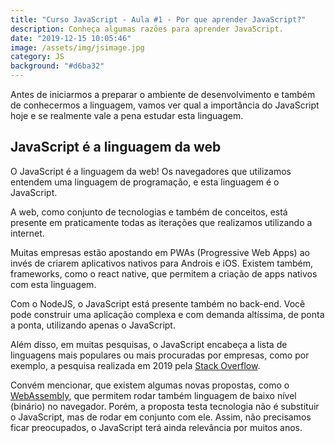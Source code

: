 ```yaml
---
title: "Curso JavaScript - Aula #1 - Por que aprender JavaScript?"
description: Conheça algumas razões para aprender JavaScript.
date: "2019-12-15 10:05:46"
image: /assets/img/jsimage.jpg
category: JS
background: "#d6ba32"
---
```


Antes de iniciarmos a preparar o ambiente de desenvolvimento e também de conhecermos a linguagem, vamos ver qual a importância do JavaScript hoje e se realmente vale a pena estudar esta linguagem.

## JavaScript é a linguagem da web

O JavaScript é a linguagem da web! Os navegadores que utilizamos entendem uma linguagem de programação, e esta linguagem é o JavaScript.

A web, como conjunto de tecnologias e também de conceitos, está presente em praticamente todas as iterações que realizamos utilizando a internet.

Muitas empresas estão apostando em PWAs (Progressive Web Apps) ao invés de criarem aplicativos nativos para Androis e iOS. Existem também, frameworks, como o react native, que permitem a criação de apps nativos com esta linguagem.

Com o NodeJS, o JavaScript está presente também no back-end. Você pode construir uma aplicação complexa e com demanda altíssima, de ponta a ponta, utilizando apenas o JavaScript.

Além disso, em muitas pesquisas, o JavaScript encabeça a lista de linguagens mais populares ou mais procuradas por empresas, como por exemplo, a pesquisa realizada em 2019 pela [Stack Overflow](https://insights.stackoverflow.com/survey/2019/#most-popular-technologies).

Convém mencionar, que existem algumas novas propostas, como o [WebAssembly](https://developer.mozilla.org/pt-BR/docs/WebAssembly), que permitem rodar também linguagem de baixo nível (binário) no navegador. Porém, a proposta testa tecnologia não é substituir o JavaScript, mas de rodar em conjunto com ele. Assim, não precisamos ficar preocupados, o JavaScript terá ainda relevância por muitos anos.

